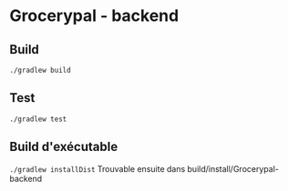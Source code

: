 # Grocerypal - backend

## Build
`./gradlew build`

## Test
`./gradlew test`

## Build d'exécutable
`./gradlew installDist`
Trouvable ensuite dans build/install/Grocerypal-backend
